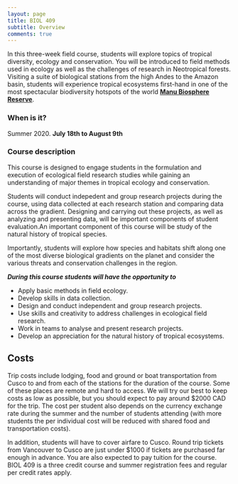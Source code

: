 ```yaml
---
layout: page
title: BIOL 409
subtitle: Overview
comments: true
---
```


In this three-week field course, students will explore topics of tropical diversity, ecology and conservation. You will be introduced to field methods used in ecology as well as the challenges of research in Neotropical forests. Visiting a suite of biological stations from the high Andes to the Amazon basin, students will experience tropical ecosystems first-hand in one of the most spectacular biodiversity hotspots of the world [**Manu Biosphere Reserve**](https://en.wikipedia.org/wiki/Manú_National_Park).

### When is it?
Summer 2020.
 **July 18th to August 9th**


### Course description
This course is designed to engage students in the formulation and execution of ecological field research studies while gaining an understanding of major themes in tropical ecology and conservation. 

Students will conduct indepedent and group research projects during the course, using data collected at each research station and comparing data across the gradient. Designing and carrying out these projects, as well as analyzing and presenting data, will be important components of student evaluation.An important component of this course will be study of the natural history of tropical species. 

Importantly, students will explore how species and habitats shift along one of the most diverse biological gradients on the planet and consider the various threats and conservation challenges in the region.

_**During this course students will have the opportunity to**_

* Apply basic methods in field ecology.
* Develop skills in data collection.
* Design and conduct independent and group research projects.
* Use skills and creativity to address challenges in ecological field research.
* Work in teams to analyse and present research projects.
* Develop an appreciation for the natural history of tropical ecosystems.

## Costs
Trip costs include lodging, food and ground or boat transportation from Cusco to and from each of the stations for the duration of the course. Some of these places are remote and hard to access. We will try our best to keep costs as low as possible, but you should expect to pay around $2000 CAD for the trip. The cost per student also depends on the currency exchange rate during the summer and the number of students attending (with more students the per individual cost will be reduced with shared food and transportation costs).

In addition, students will have to cover airfare to Cusco. Round trip tickets from Vancouver to Cusco are just under $1000 if tickets are purchased far enough in advance. You are also expected to pay tuition for the course. BIOL 409 is a three credit course and summer registration fees and regular per credit rates apply.





